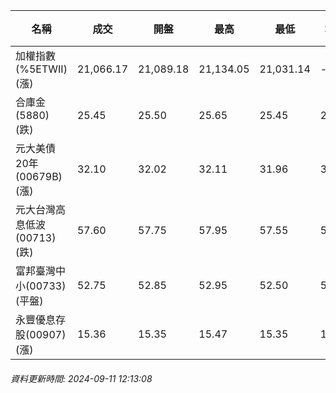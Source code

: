 | 名稱 | 成交 | 開盤 | 最高 | 最低 | 均價 | 成交金額(億) | 昨收 | 漲跌幅 | 漲跌 | 總量 | 昨量 | 振幅 |
| -------- | -------- | -------- | -------- |-------- | -------- | -------- |-------- |-------- |-------- | -------- | -------- |-------- |
|加權指數(%5ETWII) (漲)|21,066.17|21,089.18|21,134.05|21,031.14|-|1,587.08|21,064.08|0.01%|2.09|4,787,891|0|0.49%|
|合庫金(5880) (跌)|25.45|25.50|25.65|25.45|25.54|0.846|25.55|0.39%|0.10|3,311|6,217|0.78%|
|元大美債20年(00679B) (漲)|32.10|32.02|32.11|31.96|32.02|26.37|31.76|1.07%|0.34|82,337|64,415|0.47%|
|元大台灣高息低波(00713) (跌)|57.60|57.75|57.95|57.55|57.72|4.70|57.65|0.09%|0.05|8,136|11,240|0.69%|
|富邦臺灣中小(00733) (平盤)|52.75|52.85|52.95|52.50|52.66|0.259|52.75|0.00%|0.00|492|1,595|0.85%|
|永豐優息存股(00907) (漲)|15.36|15.35|15.47|15.35|15.39|0.685|15.35|0.07%|0.01|4,449|3,045|0.78%|
###### 資料更新時間: 2024-09-11 12:13:08